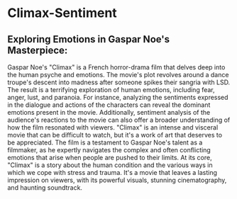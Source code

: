 # Climax-Sentiment
## Exploring Emotions in Gaspar Noe's Masterpiece:

Gaspar Noe's "Climax" is a French horror-drama film that delves deep into the human psyche and emotions. The movie's plot revolves around a dance troupe's descent into madness after someone spikes their sangria with LSD. The result is a terrifying exploration of human emotions, including fear, anger, lust, and paranoia.
For instance, analyzing the sentiments expressed in the dialogue and actions of the characters can reveal the dominant emotions present in the movie. Additionally, sentiment analysis of the audience's reactions to the movie can also offer a broader understanding of how the film resonated with viewers.
"Climax" is an intense and visceral movie that can be difficult to watch, but it's a work of art that deserves to be appreciated. The film is a testament to Gaspar Noe's talent as a filmmaker, as he expertly navigates the complex and often conflicting emotions that arise when people are pushed to their limits.
At its core, "Climax" is a story about the human condition and the various ways in which we cope with stress and trauma. It's a movie that leaves a lasting impression on viewers, with its powerful visuals, stunning cinematography, and haunting soundtrack.
